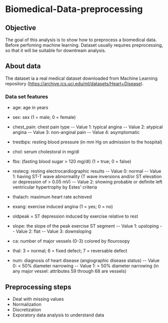 # Biomedical-Data-preprocessing
## Objective
The goal of this analysis is to show how to preprocess a biomedical data. Before perfoming machine learning. Dataset usually requires preprocessing, so that it will be suitable for downtream analysis.
## About data
The dataset ia a real medical dataset downloaded from Machine Learning repository (https://archive.ics.uci.edu/ml/datasets/Heart+Disease).

### Data set features

- age: age in years

- sex: sex (1 = male; 0 = female)

- chest_pain: chest pain type -- Value 1: typical angina -- Value 2: atypical angina -- Value 3: non-anginal pain -- Value 4: asymptomatic

- trestbps: resting blood pressure (in mm Hg on admission to the hospital)

- chol: serum cholestoral in mg/dl

- fbs: (fasting blood sugar > 120 mg/dl) (1 = true; 0 = false)

- restecg: resting electrocardiographic results -- Value 0: normal -- Value 1: having ST-T wave abnormality (T wave inversions and/or ST elevation or depression of > 0.05 mV) -- Value 2: showing probable or definite left ventricular hypertrophy by Estes' criteria

- thalach: maximum heart rate achieved

- exang: exercise induced angina (1 = yes; 0 = no)

- oldpeak = ST depression induced by exercise relative to rest

- slope: the slope of the peak exercise ST segment -- Value 1: upsloping -- Value 2: flat -- Value 3: downsloping

- ca: number of major vessels (0-3) colored by flourosopy

- thal: 3 = normal; 6 = fixed defect; 7 = reversable defect

- num: diagnosis of heart disease (angiographic disease status) -- Value 0: < 50% diameter narrowing -- Value 1: > 50% diameter narrowing (in any major vessel: attributes 59 through 68 are vessels) 

## Preprocessing steps

* Deal with missing values
* Normalization
* Discretization
* Exporatory data analysis to understand data